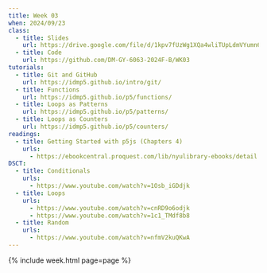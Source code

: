 ```yaml
---
title: Week 03
when: 2024/09/23
class:
  - title: Slides
    url: https://drive.google.com/file/d/1kpv7fUzWg1XQa4wliTUpLdmVYumn6Ifu/
  - title: Code
    url: https://github.com/DM-GY-6063-2024F-B/WK03
tutorials:
  - title: Git and GitHub
    url: https://idmp5.github.io/intro/git/
  - title: Functions
    url: https://idmp5.github.io/p5/functions/
  - title: Loops as Patterns
    url: https://idmp5.github.io/p5/patterns/
  - title: Loops as Counters
    url: https://idmp5.github.io/p5/counters/
readings:
  - title: Getting Started with p5js (Chapters 4)
    urls:
      - https://ebookcentral.proquest.com/lib/nyulibrary-ebooks/detail.action?docID=4333728
DSCT:
  - title: Conditionals
    urls:
      - https://www.youtube.com/watch?v=1Osb_iGDdjk
  - title: Loops
    urls:
      - https://www.youtube.com/watch?v=cnRD9o6odjk
      - https://www.youtube.com/watch?v=1c1_TMdf8b8
  - title: Random
    urls:
      - https://www.youtube.com/watch?v=nfmV2kuQKwA
---
```

{% include week.html page=page %}
